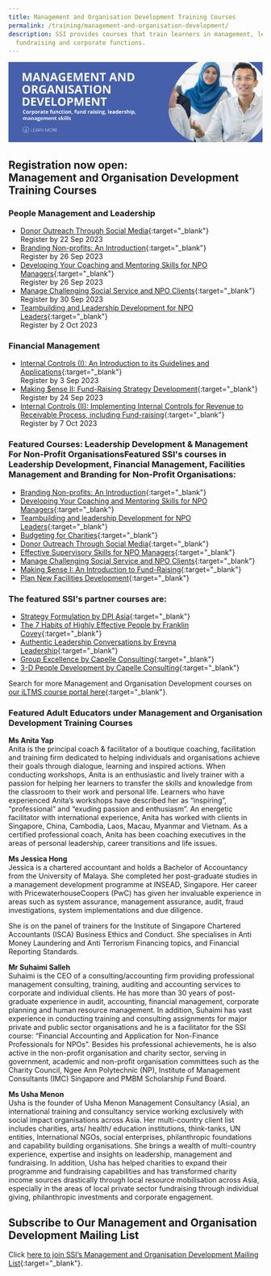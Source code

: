 ```yaml
---
title: Management and Organisation Development Training Courses
permalink: /training/management-and-organisation-development/
description: SSI provides courses that train learners in management, leadership,
  fundraising and corporate functions.
---
```

![Social Service Institute (SSI) Singapore - Social Service / Nonprofit Leadership and Management Training Course](/images/mod-banner.png)

## **Registration now open: <br>Management and Organisation Development Training Courses**

### **People Management and Leadership**
- [Donor Outreach Through Social Media](https://iltms.ssi.gov.sg/registration/schedule?coursecode=NFRE5508){:target="_blank"}<br>Register by 22 Sep 2023
- [Branding Non-profits: An Introduction](https://iltms.ssi.gov.sg/Registration/schedule?coursecode=SCOF243){:target="_blank"}<br>Register by 26 Sep 2023
- [Developing Your Coaching and Mentoring Skills for NPO Managers](https://iltms.ssi.gov.sg/Registration/schedule?coursecode=NMGT5073){:target="_blank"}<br>Register by 26 Sep 2023
- [Manage Challenging Social Service and NPO Clients](https://iltms.ssi.gov.sg/Registration/schedule?coursecode=NPEF6032){:target="_blank"}<br>Register by 30 Sep 2023
- [Teambuilding and Leadership Development for NPO Leaders](https://iltms.ssi.gov.sg/Registration/schedule?coursecode=NMGT6014){:target="_blank"}<br>Register by 2 Oct 2023

### **Financial Management**

- [Internal Controls (I): An Introduction to its Guidelines and Applications](https://iltms.ssi.gov.sg/Registration/schedule?coursecode=NFIN5466){:target="_blank"}<br>Register by 3 Sep 2023
- [Making $ense II: Fund-Raising Strategy Development](https://iltms.ssi.gov.sg/Registration/schedule?coursecode=NFRE5766){:target="_blank"}<br>Register by 24 Sep 2023
- [Internal Controls (II): Implementing Internal Controls for Revenue to Receivable Process, including Fund-raising](https://iltms.ssi.gov.sg/Registration/schedule?coursecode=NFIN5629){:target="_blank"}<br>Register by 7 Oct 2023

### **Featured Courses: Leadership Development &amp; Management For Non-Profit OrganisationsFeatured SSI's courses in Leadership Development, Financial Management, Facilities Management and Branding for Non-Profit Organisations:**
-   [Branding Non-profits: An Introduction](https://iltms.ssi.gov.sg/Registration/schedule?coursecode=SCOF243){:target="_blank"} 
- [Developing Your Coaching and Mentoring Skills for NPO Managers](https://iltms.ssi.gov.sg/Registration/schedule?coursecode=NMGT5073){:target="_blank"} 
- [Teambuilding and leadership Development for NPO Leaders](https://iltms.ssi.gov.sg/Registration/schedule?coursecode=NMGT6014){:target="_blank"} 
-   [Budgeting for Charities](https://iltms.ssi.gov.sg/Registration/schedule?coursecode=NFIN5450){:target="_blank"}   
-   [Donor Outreach Through Social Media](https://iltms.ssi.gov.sg/Registration/schedule?coursecode=NFRE5508){:target="_blank"}   
-   [Effective Supervisory Skills for NPO Managers](https://iltms.ssi.gov.sg/Registration/schedule?coursecode=NMGT5079){:target="_blank"}  
-   [Manage Challenging Social Service and NPO Clients](https://iltms.ssi.gov.sg/Registration/schedule?coursecode=NPEF6032){:target="_blank"}   
-   [Making $ense I: An Introduction to Fund-Raising](https://iltms.ssi.gov.sg/Registration/schedule?coursecode=NFRE5766){:target="_blank"}   
-   [Plan New Facilities Development](https://iltms.ssi.gov.sg/Registration/schedule?coursecode=NMMR5890){:target="_blank"}    

### **The featured SSI's partner courses are:**
-   [Strategy Formulation by DPI Asia](https://www.dpi-asia.com/post/strategy-formulation-pure-simple){:target="_blank"}
-   [The 7 Habits of Highly Effective People by Franklin Covey](){:target="_blank"}
-   [Authentic Leadership Conversations by Erevna Leadership](http://www.erevnaleadership.com/authentic-leadership-conversations.html){:target="_blank"}
-   [Group Excellence by Capelle Consulting](https://forms.office.com/pages/responsepage.aspx?id=WAT0ZDjeME-aLwqsTTzqYRJFQsX6ZkNPj0vOPikWhYNUNUNSWTZNRURIQ0pVWEhLQk5YWkROTFE4Wi4u&amp;wdLOR=c02FF4AA9-A7A4-4B9C-B187-D439BDFDFC3C){:target="_blank"}
-   [3-D People Development by Capelle Consulting](https://forms.office.com/pages/responsepage.aspx?id=WAT0ZDjeME-aLwqsTTzqYRJFQsX6ZkNPj0vOPikWhYNUNUNSWTZNRURIQ0pVWEhLQk5YWkROTFE4Wi4u&amp;wdLOR=c02FF4AA9-A7A4-4B9C-B187-D439BDFDFC3C){:target="_blank"}

Search for more Management and Organisation Development courses on [our iLTMS course portal here](https://iltms.ssi.gov.sg/Registration/Course){:target="_blank"}. 

### Featured Adult Educators under Management and Organisation Development Training Courses

**Ms Anita Yap**   
Anita is the principal coach &amp; facilitator of a boutique coaching, facilitation and training firm dedicated to helping individuals and organisations achieve their goals through dialogue, learning and inspired actions. When conducting workshops, Anita is an enthusiastic and lively trainer with a passion for helping her learners to transfer the skills and knowledge from the classroom to their work and personal life. Learners who have experienced Anita’s workshops have described her as “inspiring”, “professional” and “exuding passion and enthusiasm”. An energetic facilitator with international experience, Anita has worked with clients in Singapore, China, Cambodia, Laos, Macau, Myanmar and Vietnam. As a certified professional coach, Anita has been coaching executives in the areas of personal leadership, career transitions and life issues.

**Ms Jessica Hong**   
Jessica is a chartered accountant and holds a Bachelor of Accountancy from the University of Malaya. She completed her post-graduate studies in a management development programme at INSEAD, Singapore. Her career with PricewaterhouseCoopers (PwC) has given her invaluable experience in areas such as system assurance, management assurance, audit, fraud investigations, system implementations and due diligence.

She is on the panel of trainers for the Institute of Singapore Chartered Accountants (ISCA) Business Ethics and Conduct. She specialises in Anti Money Laundering and Anti Terrorism Financing topics, and Financial Reporting Standards.

**Mr Suhaimi Salleh**   
Suhaimi is the CEO of a consulting/accounting firm providing professional management consulting, training, auditing and accounting services to corporate and individual clients. He has more than 30 years of post-graduate experience in audit, accounting, financial management, corporate planning and human resource management. In addition, Suhaimi has vast experience in conducting training and consulting assignments for major private and public sector organisations and he is a facilitator for the SSI course: “Financial Accounting and Application for Non-Finance Professionals for NPOs”. Besides his professional achievements, he is also active in the non-profit organisation and charity sector, serving in government, academic and non-profit organisation committees such as the Charity Council, Ngee Ann Polytechnic (NP), Institute of Management Consultants (IMC) Singapore and PMBM Scholarship Fund Board.

**Ms Usha Menon**   
Usha is the founder of Usha Menon Management Consultancy (Asia), an international training and consultancy service working exclusively with social impact organisations across Asia. Her multi-country client list includes charities, arts/ health/ education institutions, think-tanks, UN entities, International NGOs, social enterprises, philanthropic foundations and capability building organisations. She brings a wealth of multi-country experience, expertise and insights on leadership, management and fundraising. In addition, Usha has helped charities to expand their programme and fundraising capabilities and has transformed charity income sources drastically through local resource mobilisation across Asia, especially in the areas of local private sector fundraising through individual giving, philanthropic investments and corporate engagement.


## Subscribe to Our Management and Organisation Development Mailing List
Click [here to join SSI’s Management and Organisation Development Mailing List](https://form.gov.sg/#!/62062a0f8cb95c001235e55d){:target="_blank"}.